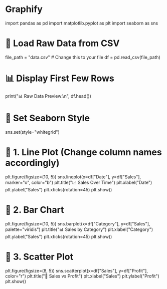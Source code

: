# Graphify
import pandas as pd
import matplotlib.pyplot as plt
import seaborn as sns

# 🔹 Load Raw Data from CSV
file_path = "data.csv"  # Change this to your file
df = pd.read_csv(file_path)

# 📊 Display First Few Rows
print("📊 Raw Data Preview:\n", df.head())

# 🔹 Set Seaborn Style
sns.set(style="whitegrid")

# 📌 1. Line Plot (Change column names accordingly)
plt.figure(figsize=(10, 5))
sns.lineplot(x=df["Date"], y=df["Sales"], marker="o", color="b")
plt.title("📈 Sales Over Time")
plt.xlabel("Date")
plt.ylabel("Sales")
plt.xticks(rotation=45)
plt.show()

# 📌 2. Bar Chart
plt.figure(figsize=(10, 5))
sns.barplot(x=df["Category"], y=df["Sales"], palette="viridis")
plt.title("📊 Sales by Category")
plt.xlabel("Category")
plt.ylabel("Sales")
plt.xticks(rotation=45)
plt.show()

# 📌 3. Scatter Plot
plt.figure(figsize=(8, 5))
sns.scatterplot(x=df["Sales"], y=df["Profit"], color="r")
plt.title("🔴 Sales vs Profit")
plt.xlabel("Sales")
plt.ylabel("Profit")
plt.show()
